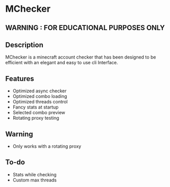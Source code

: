 # MChecker

## WARNING : FOR EDUCATIONAL PURPOSES ONLY

## Description
MChecker is a minecraft account checker that has been designed to be efficient with an elegant and easy to use cli Interface.

## Features
- Optimized async checker
- Optimized combo loading
- Optimized threads control
- Fancy stats at startup
- Selected combo preview
- Rotating proxy testing

## Warning
- Only works with a rotating proxy

## To-do
- Stats while checking
- Custom max threads
